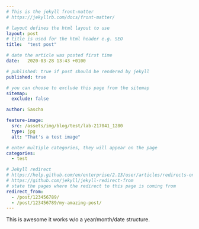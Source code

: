 ```yaml
---
# This is the jekyll front-matter
# https://jekyllrb.com/docs/front-matter/

# layout defines the html layout to use
layout: post
# title is used for the html header e.g. SEO
title:  "test post"

# date the article was posted first time
date:   2020-03-28 13:43 +0100

# published: true if post should be rendered by jekyll
published: true

# you can choose to exclude this page from the sitemap
sitemap:
  exclude: false

author: Sascha

feature-image:
  src: /assets/img/blog/test/lab-217041_1280
  type: jpg
  alt: "That's a test image"

# enter multiple categories, they will appear on the page
categories: 
  - test

# Jekyll redirect
# https://help.github.com/en/enterprise/2.13/user/articles/redirects-on-github-pages
# https://github.com/jekyll/jekyll-redirect-from
# state the pages where the redirect to this page is coming from
redirect_from:
  - /post/123456789/
  - /post/123456789/my-amazing-post/
---
```


<!--Add some text here -->
This is awesome it works w/o a year/month/date structure.
